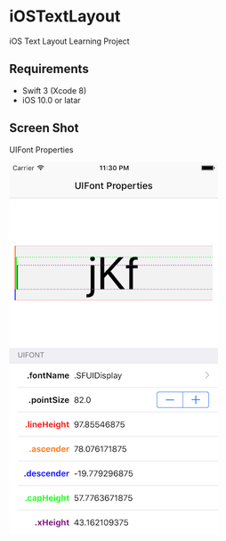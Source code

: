 # iOSTextLayout
iOS Text Layout Learning Project

## Requirements

* Swift 3 (Xcode 8)
* iOS 10.0 or latar

## Screen Shot

UIFont Properties

<img src="https://github.com/temoki/iOSTextLayout/blob/master/ScreenShot/UIFontProperties.png" />
